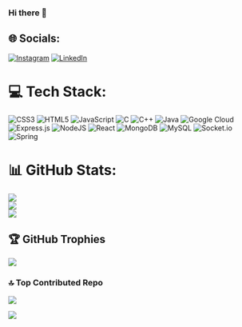 ### Hi there 👋

## 🌐 Socials:
[![Instagram](https://img.shields.io/badge/Instagram-%23E4405F.svg?logo=Instagram&logoColor=white)](https://instagram.com/harsh_gawali_2411) [![LinkedIn](https://img.shields.io/badge/LinkedIn-%230077B5.svg?logo=linkedin&logoColor=white)](https://linkedin.com/in/www.linkedin.com/in/harsh-gawali-b40b56229) 

# 💻 Tech Stack:
![CSS3](https://img.shields.io/badge/css3-%231572B6.svg?style=plastic&logo=css3&logoColor=white) ![HTML5](https://img.shields.io/badge/html5-%23E34F26.svg?style=plastic&logo=html5&logoColor=white) ![JavaScript](https://img.shields.io/badge/javascript-%23323330.svg?style=plastic&logo=javascript&logoColor=%23F7DF1E) ![C](https://img.shields.io/badge/c-%2300599C.svg?style=plastic&logo=c&logoColor=white) ![C++](https://img.shields.io/badge/c++-%2300599C.svg?style=plastic&logo=c%2B%2B&logoColor=white) ![Java](https://img.shields.io/badge/java-%23ED8B00.svg?style=plastic&logo=java&logoColor=white) ![Google Cloud](https://img.shields.io/badge/Google%20Cloud-%234285F4.svg?style=plastic&logo=google-cloud&logoColor=white) ![Express.js](https://img.shields.io/badge/express.js-%23404d59.svg?style=plastic&logo=express&logoColor=%2361DAFB) ![NodeJS](https://img.shields.io/badge/node.js-6DA55F?style=plastic&logo=node.js&logoColor=white) ![React](https://img.shields.io/badge/react-%2320232a.svg?style=plastic&logo=react&logoColor=%2361DAFB) ![MongoDB](https://img.shields.io/badge/MongoDB-%234ea94b.svg?style=plastic&logo=mongodb&logoColor=white) ![MySQL](https://img.shields.io/badge/mysql-%2300f.svg?style=plastic&logo=mysql&logoColor=white) ![Socket.io](https://img.shields.io/badge/Socket.io-black?style=plastic&logo=socket.io&badgeColor=010101) ![Spring](https://img.shields.io/badge/spring-%236DB33F.svg?style=plastic&logo=spring&logoColor=white)
# 📊 GitHub Stats:
![](https://github-readme-stats.vercel.app/api?username=Harsh-Gawali&theme=react&hide_border=false&include_all_commits=false&count_private=false)<br/>
![](https://github-readme-streak-stats.herokuapp.com/?user=Harsh-Gawali&theme=react&hide_border=false)<br/>
![](https://github-readme-stats.vercel.app/api/top-langs/?username=Harsh-Gawali&theme=react&hide_border=false&include_all_commits=false&count_private=false&layout=compact)

## 🏆 GitHub Trophies
![](https://github-profile-trophy.vercel.app/?username=Harsh-Gawali&theme=radical&no-frame=false&no-bg=true&margin-w=4)

### 🔝 Top Contributed Repo
![](https://github-contributor-stats.vercel.app/api?username=Harsh-Gawali&limit=5&theme=apprentice&combine_all_yearly_contributions=true)

[![](https://visitcount.itsvg.in/api?id=Harsh-Gawali&icon=4&color=10)](https://visitcount.itsvg.in)

<!-- Proudly created with GPRM ( https://gprm.itsvg.in ) -->
